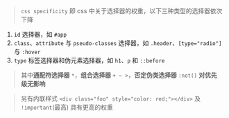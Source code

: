 > `css specificity` 即 css 中关于选择器的权重，以下三种类型的选择器依次下降

1. `id` 选择器，如 `#app`
2. `class`、`attribute` 与 `pseudo-classes` 选择器，如 `.header`、`[type="radio"]` 与 `:hover`
3. `type` 标签选择器和伪元素选择器，如 `h1`、`p` 和 `::before`

> 其中**通配符选择器** `*`，**组合选择器** `+ ~ >`，**否定伪类选择器** `:not()` **对优先级无影响**

> 另有内联样式 `<div class="foo" style="color: red;"></div>` 及 `!important`(最高) 具有更高的权重